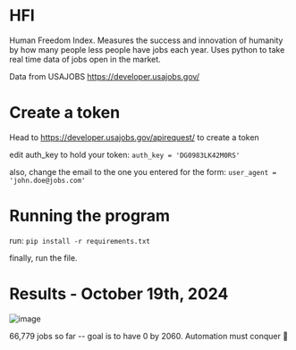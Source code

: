 # HFI
Human Freedom Index. Measures the success and innovation of humanity by how many people less people have jobs each year. Uses python to take real time data of jobs open in the market. 

Data from USAJOBS https://developer.usajobs.gov/

# Create a token
Head to https://developer.usajobs.gov/apirequest/ to create a token

edit auth_key to hold your token:
```auth_key = 'DG0983LK42M0RS'```

also, change the email to the one you entered for the form:
```user_agent = 'john.doe@jobs.com'```

# Running the program
run: 
```pip install -r requirements.txt```

finally, run the file.

# Results - October 19th, 2024
![image](https://github.com/user-attachments/assets/c910b573-f725-425b-91e2-d58c1178f799)

66,779 jobs so far -- goal is to have 0 by 2060. Automation must conquer 🚀
